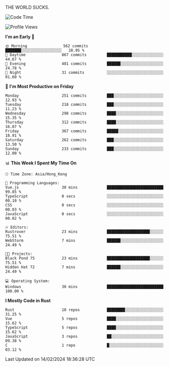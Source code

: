 THE WORLD SUCKS.

<!--START_SECTION:waka-->
![Code Time](http://img.shields.io/badge/Code%20Time-47%20hrs%2058%20mins-blue)

![Profile Views](http://img.shields.io/badge/Profile%20Views-0-blue)

**I'm an Early 🐤** 

```text
🌞 Morning                562 commits         ███████░░░░░░░░░░░░░░░░░░   28.95 % 
🌆 Daytime                867 commits         ███████████░░░░░░░░░░░░░░   44.67 % 
🌃 Evening                481 commits         ██████░░░░░░░░░░░░░░░░░░░   24.78 % 
🌙 Night                  31 commits          ░░░░░░░░░░░░░░░░░░░░░░░░░   01.60 % 
```
📅 **I'm Most Productive on Friday** 

```text
Monday                   251 commits         ███░░░░░░░░░░░░░░░░░░░░░░   12.93 % 
Tuesday                  218 commits         ███░░░░░░░░░░░░░░░░░░░░░░   11.23 % 
Wednesday                298 commits         ████░░░░░░░░░░░░░░░░░░░░░   15.35 % 
Thursday                 312 commits         ████░░░░░░░░░░░░░░░░░░░░░   16.07 % 
Friday                   367 commits         █████░░░░░░░░░░░░░░░░░░░░   18.91 % 
Saturday                 262 commits         ███░░░░░░░░░░░░░░░░░░░░░░   13.50 % 
Sunday                   233 commits         ███░░░░░░░░░░░░░░░░░░░░░░   12.00 % 
```


📊 **This Week I Spent My Time On** 

```text
🕑︎ Time Zone: Asia/Hong_Kong

💬 Programming Languages: 
Vue.js                   30 mins             █████████████████████████   99.85 % 
TypeScript               0 secs              ░░░░░░░░░░░░░░░░░░░░░░░░░   00.10 % 
CSS                      0 secs              ░░░░░░░░░░░░░░░░░░░░░░░░░   00.03 % 
JavaScript               0 secs              ░░░░░░░░░░░░░░░░░░░░░░░░░   00.02 % 

🔥 Editors: 
Rustrover                23 mins             ███████████████████░░░░░░   75.51 % 
WebStorm                 7 mins              ██████░░░░░░░░░░░░░░░░░░░   24.49 % 

🐱‍💻 Projects: 
Black Pond 75            23 mins             ███████████████████░░░░░░   75.51 % 
Hidden Hat 72            7 mins              ██████░░░░░░░░░░░░░░░░░░░   24.49 % 

💻 Operating System: 
Windows                  30 mins             █████████████████████████   100.00 % 
```

**I Mostly Code in Rust** 

```text
Rust                     10 repos            ████████░░░░░░░░░░░░░░░░░   31.25 % 
Vue                      5 repos             ████░░░░░░░░░░░░░░░░░░░░░   15.62 % 
TypeScript               5 repos             ████░░░░░░░░░░░░░░░░░░░░░   15.62 % 
JavaScript               3 repos             ██░░░░░░░░░░░░░░░░░░░░░░░   09.38 % 
C                        1 repo              █░░░░░░░░░░░░░░░░░░░░░░░░   03.12 % 
```




 Last Updated on 14/02/2024 18:36:28 UTC
<!--END_SECTION:waka-->
